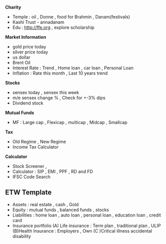 
**Charity**
* Temple : oil , Donne , food for Brahmin , Danam(festivals)
* Kashi Trust - annadanam 
* Edu : http://ffe.org , explore scholarship

**Market Information**
- gold price today 
- silver price today
- us dollar
- Brent Oil
- Interest Rate : Trend , Home loan , car loan , Personal Loan 
- Inflation : Rate this month , Last 10 years trend


**Stocks**
- sensex today , sensex this week
- m/e sensex change % , Check for +-3% dips
- Dividend stock

**Mutual Funds**
- MF : Large cap , Flexicap , multicap , Midcap , Smallcap


**Tax**
- Old Regime , New Regime 
- Income Tax Calculator

**Calculator**
- Stock Screener , 
- Calculator : SIP , EMI , PPF , RD and FD 
- IFSC Code Search

## ETW Template
* Assets : real estate , cash  , Gold
* Equity : mutual funds , balanced funds ,  stocks
* Liabilities : home loan , auto loan , personal loan , education loan ,  credit card
* Insurance portfolio  (A) Life insurance : Term plan , traditional plan , ULIP (B)Health Insurance : Employers , Own  (C )Critical illness accidental disability
